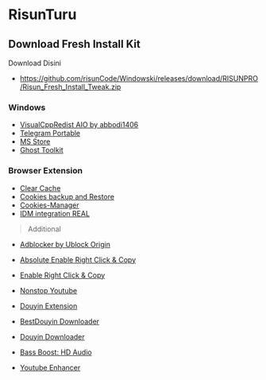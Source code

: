 # RisunTuru

## Download Fresh Install Kit
Download Disini
- https://github.com/risunCode/Windowski/releases/download/RISUNPRO/Risun_Fresh_Install_Tweak.zip

### Windows 
- [VisualCppRedist AIO by abbodi1406](https://github.com/abbodi1406/vcredist/releases/download/v0.84.0/VisualCppRedist_AIO_x86_x64_84.zip)
- [Telegram Portable](https://telegram.org/dl/desktop/win64_portable)
- [MS Store](https://github.com/fernvenue/microsoft-store)
- [Ghost Toolkit](https://github.com/risunCode/Ghost-Toolbox-Universal)

### Browser Extension
- [Clear Cache](https://chromewebstore.google.com/detail/clear-cache/cppjkneekbjaeellbfkmgnhonkkjfpdn?hl=en)
- [Cookies backup and Restore](https://chrome.google.com/webstore/detail/cookie-backup-and-restore/cndobhdcpmpilkebeebeecgminfhkpcj)
- [Cookies-Manager](https://chromewebstore.google.com/detail/cookie-editor/iphcomljdfghbkdcfndaijbokpgddeno)
- [IDM integration REAL](https://chromewebstore.google.com/detail/idm-integration-module/ngpampappnmepgilojfohadhhmbhlaek)
  
> Additional
- [Adblocker by Ublock Origin ](https://chromewebstore.google.com/detail/ublock-origin-lite/ddkjiahejlhfcafbddmgiahcphecmpfh?hl=en&pli=1)
- [Absolute Enable Right Click & Copy](https://chromewebstore.google.com/detail/absolute-enable-right-cli/jdocbkpgdakpekjlhemmfcncgdjeiika)
- [Enable Right Click & Copy](https://chromewebstore.google.com/detail/enable-right-click-copy/khpdiolbjggapokjloppdibgapcfkojd)
- [Nonstop Youtube](https://chromewebstore.google.com/detail/nonstop-youtube/opgenniblhhdkjigheleehipgeidionm)

- [Douyin Extension](https://chromewebstore.google.com/detail/douyin-for-desktop/iponikghooaamlcbcffeedaamigfjmbg?pli=1)
- [BestDouyin Downloader](https://chromewebstore.google.com/detail/douyin-video-downloader/knbeilbpfnelpbeoofhnkfbfcldpfehn)
- [Douyin Downloader](https://chromewebstore.google.com/detail/simple-douyin-downloader/hpdbhmoofegmpcggbhofpkpppkcncnmj?pli=1)
- [Bass Boost: HD Audio](https://chromewebstore.google.com/detail/bass-boost-hd-audio/mghabdfikjldejcdcmclcmpcmknjahli?hl=en)
- [Youtube Enhancer](https://chromewebstore.google.com/detail/enhancer-for-youtube/ponfpcnoihfmfllpaingbgckeeldkhle?hl=en)
